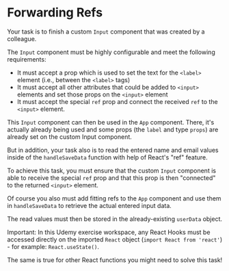 # Forwarding Refs

Your task is to finish a custom `Input` component that was created by a colleague.

The `Input` component must be highly configurable and meet the following requirements:

- It must accept a prop which is used to set the text for the `<label>` element (i.e., between the `<label>` tags)
- It must accept all other attributes that could be added to `<input>` elements and set those props on the `<input>` element
- It must accept the special `ref` prop and connect the received `ref` to the `<input>` element.

This `Input` component can then be used in the `App` component. There, it's actually already being used and some props (the `label` and type `props`) are already set on the custom Input component.

But in addition, your task also is to read the entered name and email values inside of the `handleSaveData` function with help of React's "ref" feature.

To achieve this task, you must ensure that the custom `Input` component is able to receive the special `ref` prop and that this prop is then "connected" to the returned `<input>` element.

Of course you also must add fitting refs to the `App` component and use them in `handleSaveData` to retrieve the actual entered input data.

The read values must then be stored in the already-existing `userData` object.

Important: In this Udemy exercise workspace, any React Hooks must be accessed directly on the imported `React` object (`import React from 'react'`) - for example: `React.useState()`.

The same is true for other React functions you might need to solve this task!
